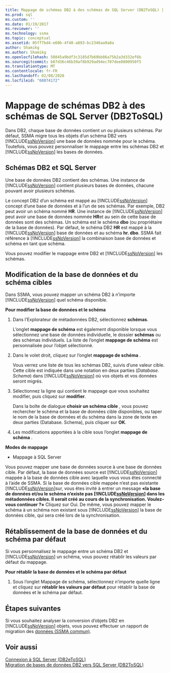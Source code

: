 ```yaml
---
title: Mappage de schémas DB2 à des schémas de SQL Server (DB2ToSQL) | Microsoft Docs
ms.prod: sql
ms.custom: ''
ms.date: 01/19/2017
ms.reviewer: ''
ms.technology: ssma
ms.topic: conceptual
ms.assetid: 05ff7bd4-e60b-4f48-a893-bc2346aa9a8a
author: Shamikg
ms.author: Shamikg
ms.openlocfilehash: 50845a9bdf3c3185d7b69bb86a75b2a3d332ef6b
ms.sourcegitcommit: b87d36c46b39af8b929ad94ec707dee8800950f5
ms.translationtype: MT
ms.contentlocale: fr-FR
ms.lasthandoff: 02/08/2020
ms.locfileid: "68074172"
---
```

# <a name="mapping-db2-schemas-to-sql-server-schemas-db2tosql"></a>Mappage de schémas DB2 à des schémas de SQL Server (DB2ToSQL)
Dans DB2, chaque base de données contient un ou plusieurs schémas. Par défaut, SSMA migre tous les objets d’un schéma DB2 vers [!INCLUDE[ssNoVersion](../../includes/ssnoversion-md.md)] une base de données nommée pour le schéma. Toutefois, vous pouvez personnaliser le mappage entre les schémas DB2 et [!INCLUDE[ssNoVersion](../../includes/ssnoversion-md.md)] les bases de données.  
  
## <a name="db2-and-sql-server-schemas"></a>Schémas DB2 et SQL Server  
Une base de données DB2 contient des schémas. Une instance de [!INCLUDE[ssNoVersion](../../includes/ssnoversion-md.md)] contient plusieurs bases de données, chacune pouvant avoir plusieurs schémas.  
  
Le concept DB2 d’un schéma est mappé au [!INCLUDE[ssNoVersion](../../includes/ssnoversion-md.md)] concept d’une base de données et à l’un de ses schémas. Par exemple, DB2 peut avoir un schéma nommé **HR**. Une instance de [!INCLUDE[ssNoVersion](../../includes/ssnoversion-md.md)] peut avoir une base de données nommée **HR**et au sein de cette base de données sont des schémas. Un schéma est le schéma **dbo** (ou propriétaire de la base de données). Par défaut, le schéma DB2 **HR** est mappé à la [!INCLUDE[ssNoVersion](../../includes/ssnoversion-md.md)] base de données et au schéma **hr. dbo**. SSMA fait référence à [!INCLUDE[ssNoVersion](../../includes/ssnoversion-md.md)] la combinaison base de données et schéma en tant que schéma.  
  
Vous pouvez modifier le mappage entre DB2 et [!INCLUDE[ssNoVersion](../../includes/ssnoversion-md.md)] les schémas.  
  
## <a name="modifying-the-target-database-and-schema"></a>Modification de la base de données et du schéma cibles  
Dans SSMA, vous pouvez mapper un schéma DB2 à n’importe [!INCLUDE[ssNoVersion](../../includes/ssnoversion-md.md)] quel schéma disponible.  
  
**Pour modifier la base de données et le schéma**  
  
1.  Dans l’Explorateur de métadonnées DB2, sélectionnez **schémas**.  
  
    L’onglet **mappage de schéma** est également disponible lorsque vous sélectionnez une base de données individuelle, le dossier **schémas** ou des schémas individuels. La liste de l’onglet **mappage de schéma** est personnalisée pour l’objet sélectionné.  
  
2.  Dans le volet droit, cliquez sur l’onglet **mappage de schéma** .  
  
    Vous verrez une liste de tous les schémas DB2, suivis d’une valeur cible. Cette cible est indiquée dans une notation en deux parties (*Database. Schema*) dans [!INCLUDE[ssNoVersion](../../includes/ssnoversion-md.md)] où vos objets et vos données seront migrés.  
  
3.  Sélectionnez la ligne qui contient le mappage que vous souhaitez modifier, puis cliquez sur **modifier**.  
  
    Dans la boîte de dialogue **choisir un schéma cible** , vous pouvez rechercher le schéma et la base de données cible disponibles, ou taper le nom de la base de données et du schéma dans la zone de texte en deux parties (Database. Schema), puis cliquer sur **OK**.  
  
4.  Les modifications apportées à la cible sous l’onglet **mappage de schéma** .  
  
**Modes de mappage**  
  
-   Mappage à SQL Server  
  
Vous pouvez mapper une base de données source à une base de données cible. Par défaut, la base de données source est [!INCLUDE[ssNoVersion](../../includes/ssnoversion-md.md)] mappée à la base de données cible avec laquelle vous vous êtes connecté à l’aide de SSMA. Si la base de données cible mappée n’est pas existante [!INCLUDE[ssNoVersion](../../includes/ssnoversion-md.md)]sur, vous êtes invité à entrer un message **«la base de données et/ou le schéma n’existe pas [!INCLUDE[ssNoVersion](../../includes/ssnoversion-md.md)] dans les métadonnées cibles. Il serait créé au cours de la synchronisation. Voulez-vous continuer ?»** Cliquez sur Oui. De même, vous pouvez mapper le schéma à un schéma non existant sous [!INCLUDE[ssNoVersion](../../includes/ssnoversion-md.md)] la base de données cible, qui sera créé lors de la synchronisation.  
  
## <a name="reverting-to-the-default-database-and-schema"></a>Rétablissement de la base de données et du schéma par défaut  
Si vous personnalisez le mappage entre un schéma DB2 et [!INCLUDE[ssNoVersion](../../includes/ssnoversion-md.md)] un schéma, vous pouvez rétablir les valeurs par défaut du mappage.  
  
**Pour rétablir la base de données et le schéma par défaut**  
  
1.  Sous l’onglet Mappage de schéma, sélectionnez n’importe quelle ligne et cliquez sur **rétablir les valeurs par défaut** pour rétablir la base de données et le schéma par défaut.  
  
## <a name="next-steps"></a>Étapes suivantes  
Si vous souhaitez analyser la conversion d’objets DB2 en [!INCLUDE[ssNoVersion](../../includes/ssnoversion-md.md)] objets, vous pouvez effectuer un rapport de migration des [données (SSMA commun)](https://msdn.microsoft.com/bbfb9d88-5a98-4980-8d19-c5d78bd0d241).  
  
## <a name="see-also"></a>Voir aussi  
[Connexion à SQL Server &#40;DB2eToSQL&#41;](../../ssma/db2/connecting-to-sql-server-db2etosql.md)  
[Migration de bases de données DB2 vers SQL Server &#40;DB2ToSQL&#41;](../../ssma/db2/migrating-db2-databases-to-sql-server-db2tosql.md)  
  

